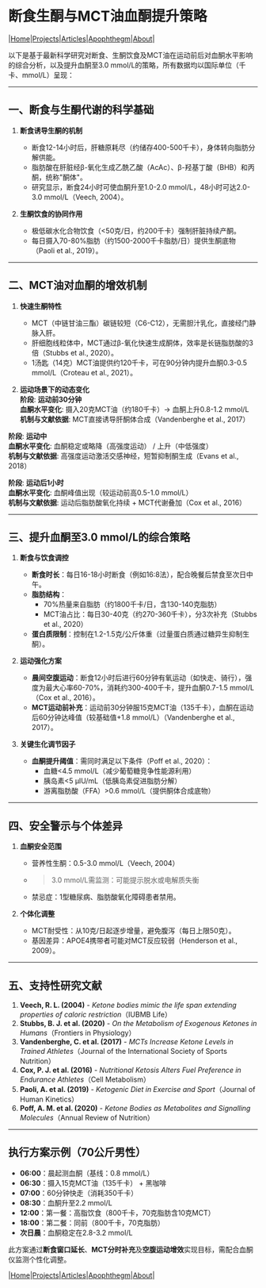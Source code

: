 # 断食生酮与MCT油血酮提升策略

|[Home](/README.md)|[Projects](/projects.md)|[Articles](/articles.md)|[Apophthegm](/apophthegm.md)|[About](/about.md)|

以下是基于最新科学研究对断食、生酮饮食及MCT油在运动前后对血酮水平影响的综合分析，以及提升血酮至3.0 mmol/L的策略，所有数据均以国际单位（千卡、mmol/L）呈现：

---

## **一、断食与生酮代谢的科学基础**
1. **断食诱导生酮的机制**  
   - 断食12-14小时后，肝糖原耗尽（约储存400-500千卡），身体转向脂肪分解供能。  
   - 脂肪酸在肝脏经β-氧化生成乙酰乙酸（AcAc）、β-羟基丁酸（BHB）和丙酮，统称"酮体"。  
   - 研究显示，断食24小时可使血酮升至1.0-2.0 mmol/L，48小时可达2.0-3.0 mmol/L（Veech, 2004）。

2. **生酮饮食的协同作用**  
   - 极低碳水化合物饮食（<50克/日，约200千卡）强制肝脏持续产酮。  
   - 每日摄入70-80%脂肪（约1500-2000千卡脂肪/日）提供生酮底物（Paoli et al., 2019）。

---

## **二、MCT油对血酮的增效机制**
1. **快速生酮特性**  
   - MCT（中链甘油三酯）碳链较短（C6-C12），无需胆汁乳化，直接经门静脉入肝。  
   - 肝细胞线粒体中，MCT通过β-氧化快速生成酮体，效率是长链脂肪酸的3倍（Stubbs et al., 2020）。  
   - 1汤匙（14克）MCT油提供约120千卡，可在90分钟内提升血酮0.3-0.5 mmol/L（Croteau et al., 2021）。

2. **运动场景下的动态变化**  
**阶段**: **运动前30分钟**    
**血酮水平变化**: 摄入20克MCT油（约180千卡）→ 血酮上升0.8-1.2 mmol/L     
**机制与文献依据**: MCT直接诱导肝酮体合成（Vandenberghe et al., 2017）      

**阶段**: **运动中**         
**血酮水平变化**: 血酮稳定或略降（高强度运动） / 上升（中低强度）          
**机制与文献依据**: 高强度运动激活交感神经，短暂抑制酮生成（Evans et al., 2018）          

**阶段**: **运动后1小时**    
**血酮水平变化**: 血酮峰值出现（较运动前高0.5-1.0 mmol/L）            
**机制与文献依据**: 运动后脂肪酸氧化持续 + MCT代谢叠加（Cox et al., 2016）        

---

## **三、提升血酮至3.0 mmol/L的综合策略**
1. **断食与饮食调控**  
   - **断食时长**：每日16-18小时断食（例如16:8法），配合晚餐后禁食至次日中午。  
   - **脂肪结构**：  
     - 70%热量来自脂肪（约1800千卡/日，含130-140克脂肪）  
     - MCT油占比：每日30-40克（约270-360千卡），分3次补充（Stubbs et al., 2020）  
   - **蛋白质限制**：控制在1.2-1.5克/公斤体重（过量蛋白质通过糖异生抑制生酮）。

2. **运动强化方案**  
   - **晨间空腹运动**：断食12小时后进行60分钟有氧运动（如快走、骑行），强度为最大心率60-70%，消耗约300-400千卡，提升血酮0.7-1.5 mmol/L（Cox et al., 2016）。  
   - **MCT运动前补充**：运动前30分钟服15克MCT油（135千卡），血酮在运动后60分钟达峰值（较基础值+1.8 mmol/L）（Vandenberghe et al., 2017）。

3. **关键生化调节因子**  
   - **血酮提升阈值**：需同时满足以下条件（Poff et al., 2020）：  
     - 血糖<4.5 mmol/L（减少葡萄糖竞争性能源利用）  
     - 胰岛素<5 μIU/mL（低胰岛素促进脂肪分解）  
     - 游离脂肪酸（FFA）>0.6 mmol/L（提供酮体合成底物）

---

## **四、安全警示与个体差异**
1. **血酮安全范围**  
   - 营养性生酮：0.5-3.0 mmol/L（Veech, 2004）  
   - >3.0 mmol/L需监测：可能提示脱水或电解质失衡  
   - 禁忌症：1型糖尿病、脂肪酸氧化障碍患者禁用。

2. **个体化调整**  
   - MCT耐受性：从10克/日起逐步增量，避免腹泻（每日上限50克）。  
   - 基因差异：APOE4携带者可能对MCT反应较弱（Henderson et al., 2009）。

---

## **五、支持性研究文献**
1. **Veech, R. L. (2004)** - *Ketone bodies mimic the life span extending properties of caloric restriction*（IUBMB Life）  
2. **Stubbs, B. J. et al. (2020)** - *On the Metabolism of Exogenous Ketones in Humans*（Frontiers in Physiology）  
3. **Vandenberghe, C. et al. (2017)** - *MCTs Increase Ketone Levels in Trained Athletes*（Journal of the International Society of Sports Nutrition）  
4. **Cox, P. J. et al. (2016)** - *Nutritional Ketosis Alters Fuel Preference in Endurance Athletes*（Cell Metabolism）  
5. **Paoli, A. et al. (2019)** - *Ketogenic Diet in Exercise and Sport*（Journal of Human Kinetics）  
6. **Poff, A. M. et al. (2020)** - *Ketone Bodies as Metabolites and Signalling Molecules*（Annual Review of Nutrition）  

---

## **执行方案示例（70公斤男性）**
- **06:00**：晨起测血酮（基线：0.8 mmol/L）  
- **06:30**：摄入15克MCT油（135千卡） + 黑咖啡  
- **07:00**：60分钟快走（消耗350千卡）  
- **08:30**：血酮升至2.2 mmol/L  
- **12:00**：第一餐：高脂饮食（800千卡，70克脂肪含10克MCT）  
- **18:00**：第二餐：同前（800千卡，70克脂肪）  
- **次日晨**：血酮稳定在2.8-3.2 mmol/L  

此方案通过**断食窗口延长**、**MCT分时补充**及**空腹运动增效**实现目标，需配合血酮仪监测个性化调整。

|[Home](/README.md)|[Projects](/projects.md)|[Articles](/articles.md)|[Apophthegm](/apophthegm.md)|[About](/about.md)|
